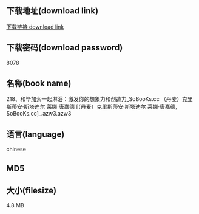## 下载地址(download link)
[下载链接 download link](https://tutu365.netlify.app/?s=218%E3%80%81%E5%92%8C%E6%AF%95%E5%8A%A0%E7%B4%A2%E4%B8%80%E8%B5%B7%E6%B7%8B%E6%B5%B4%EF%BC%9A%E6%BF%80%E5%8F%91%E4%BD%A0%E7%9A%84%E6%83%B3%E8%B1%A1%E5%8A%9B%E5%92%8C%E5%88%9B%E9%80%A0%E5%8A%9B_SoBooKs.cc+%EF%BC%88%E4%B8%B9%E9%BA%A6%EF%BC%89%E5%85%8B%E9%87%8C%E6%96%AF%E8%92%82%E5%AE%89%C2%B7%E6%96%AF%E5%A1%94%E8%BF%AA%E5%B0%94+%E8%8E%B1%E5%A8%9C%C2%B7%E5%94%90%E5%98%89%E5%BE%B7+%5B%EF%BC%88%E4%B8%B9%E9%BA%A6%EF%BC%89%E5%85%8B%E9%87%8C%E6%96%AF%E8%92%82%E5%AE%89%C2%B7%E6%96%AF%E5%A1%94%E8%BF%AA%E5%B0%94+%E8%8E%B1%E5%A8%9C%C2%B7%E5%94%90%E5%98%89%E5%BE%B7%2C+SoBooKs.cc%5D_.azw3)

## 下载密码(download password)
8078

## 名称(book name)
218、和毕加索一起淋浴：激发你的想象力和创造力_SoBooKs.cc （丹麦）克里斯蒂安·斯塔迪尔 莱娜·唐嘉德 [（丹麦）克里斯蒂安·斯塔迪尔 莱娜·唐嘉德, SoBooKs.cc]_.azw3.azw3

## 语言(language)
chinese

## MD5


## 大小(filesize)
4.8 MB
